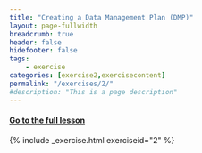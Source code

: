 ```yaml
---
title: "Creating a Data Management Plan (DMP)"
layout: page-fullwidth
breadcrumb: true
header: false
hidefooter: false
tags:
    - exercise
categories: [exercise2,exercisecontent]
permalink: "/exercises/2/"
#description: "This is a page description"
---
```

<h4><a href="{{ site.url }}{{ site.baseurl }}/modules/1/b">Go to the full lesson</a></h4>
{% include _exercise.html exerciseid="2" %}
